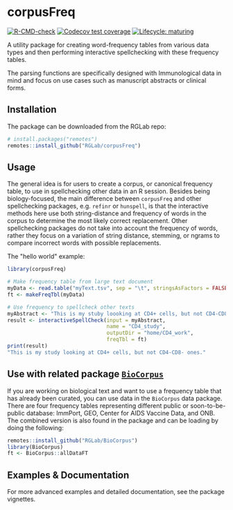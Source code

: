# corpusFreq

 <!-- badges: start -->
 [![R-CMD-check](https://github.com/RGLab/corpusFreq/workflows/R-CMD-check/badge.svg)](https://github.com/RGLab/corpusFreq/actions)
 [![Codecov test coverage](https://codecov.io/gh/RGLab/corpusFreq/branch/master/graph/badge.svg)](https://codecov.io/gh/RGLab/corpusFreq?branch=master)
 [![Lifecycle: maturing](https://img.shields.io/badge/lifecycle-maturing-blue.svg)](https://www.tidyverse.org/lifecycle/#maturing)
  <!-- badges: end -->

A utility package for creating word-frequency tables from various data types and then performing interactive spellchecking with these frequency tables.

The parsing functions are specifically designed with Immunological data in mind and focus on use cases such as manuscript abstracts or clinical forms.

## Installation

The package can be downloaded from the RGLab repo:

``` r
# install.packages("remotes")
remotes::install_github("RGLab/corpusFreq")
```

## Usage

The general idea is for users to create a corpus, or canonical frequency table, to use in spellchecking other data in an R session.  Besides being biology-focused, the main difference between `corpusFreq` and other spellchecking packages, e.g. `refinr` or `hunspell`, is that the interactive methods here use both string-distance and frequency of words in the corpus to determine the most likely correct replacement.  Other spellchecking packages do not take into account the frequency of words, rather they focus on a variation of string distance, stemming, or ngrams to compare incorrect words with possible replacements.

The "hello world" example:

``` r
library(corpusFreq)

# Make frequency table from large text document
myData <- read.table("myText.tsv", sep = "\t", stringsAsFactors = FALSE)
ft <- makeFreqTbl(myData)

# Use frequency to spellcheck other texts
myAbstract <- "This is my stuby loooking at CD4+ cells, but not CD4-CD8- ones."
result <- interactiveSpellCheck(input = myAbstract,
                                name = "CD4_study",
                                outputDir = "home/CD4_work",
                                freqTbl = ft)
print(result)
"This is my study looking at CD4+ cells, but not CD4-CD8- ones."
```

## Use with related package [`BioCorpus`](https://github.com/RGLab/BioCorpus)

If you are working on biological text and want to use a frequency table that has already been curated, you can use data in the `BioCorpus` data package.  There are four frequency tables representing different public or soon-to-be-public database: ImmPort, GEO, Center for AIDS Vaccine Data, and ONB.  The combined version is also found in the package and can be loading by doing the following:

``` r
remotes::install_github("RGLab/BioCorpus")
library(BioCorpus)
ft <- BioCorpus::allDataFT
```

## Examples & Documentation

For more advanced examples and detailed documentation, see the package vignettes.
